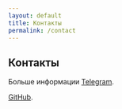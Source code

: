 ```yaml
---
layout: default
title: Контакты
permalink: /contact
---
```


## Контакты

Больше информации [Telegram](http://t.me/alexei_kazachina).

[GitHub](https://github.com/alexei0kazachina).

<form>
  <!-- Form stuff -->
</form>